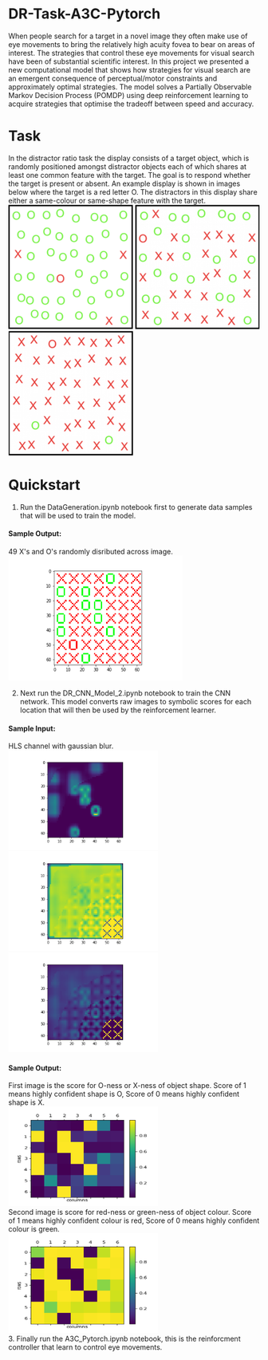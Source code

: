 # DR-Task-A3C-Pytorch
When people search for a target in a novel image they often make use of eye movements to bring the relatively high acuity fovea to bear on areas of interest. The strategies that control these eye movements for visual search have been of substantial scientific interest. In this project we presented a new computational model that shows how strategies for visual search are an emergent consequence of perceptual/motor constraints and approximately optimal strategies. The model solves a Partially Observable Markov Decision Process (POMDP) using deep reinforcement learning to acquire strategies that optimise the tradeoff between speed and accuracy.

# Task
In the distractor ratio task the  display  consists of a target object, which is randomly positioned amongst  distractor objects each of which shares at least one common feature with the target. The goal is to respond whether the target is present or absent. An example display is shown in images below where the target is a red letter O. The distractors in this display share either a same-colour or same-shape feature with the target.
<br/>
<img src="./a.png" width="250" height="250">
<img src="./b.png" width="250" height="250">
<img src="./c.png" width="250" height="250">

# Quickstart
1. Run the DataGeneration.ipynb notebook first to generate data samples that will be used to train the model.
#### Sample Output:
49 X's and O's randomly disributed across image.
<br/>
<img src="./original.png" width="350" height="250">

2. Next run the DR_CNN_Model_2.ipynb notebook to train the CNN network. This model converts raw images to symbolic scores for each location that will then be used by the reinforcement learner.

#### Sample Input:
HLS channel with gaussian blur.
<br/>
<img src="./colour-hls-1.png" width="300" height="200">
<img src="./colour-hls-2.png" width="300" height="200">
<img src="./colour-hls-3.png" width="300" height="200">
<br/>
#### Sample Output:
First image is the score for O-ness or X-ness of object shape. Score of 1 means highly confident shape is O, Score of 0 means highly confident shape is X. 
<br/>
<img src="./o-shape-prob.png" width="300" height="200">
<br/>
Second image is score for red-ness or green-ness of object colour. Score of 1 means highly confident colour is red, Score of 0 means highly confident colour is green.
<br/>
<img src="./red-colour-prob.png" width="300" height="200">
<br/>
3. Finally run the A3C_Pytorch.ipynb notebook, this is the reinforcment controller that learn to control eye movements.

